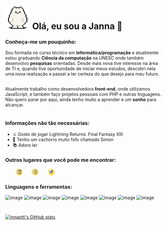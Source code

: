 <h1> <img src="./imgs/giphy.gif" width="80px" height="80px" />  Olá, eu sou a Janna 👋 </h1>

<h3> Conheça-me um pouquinho: </h3>

<p>
  Sou formada no curso técnico em <b>informática/programação</b> e atualmente estou graduando <b>Ciência da computação</b> na UNESC onde também desenvolvo <b>pesquisas</b> orientadas. 
  Desde mais nova tive interesse na área de TI e, quando tive oportunidade de iniciar meus estudos, descobri nela uma nova realização e passei a 
  ter certeza do que desejo para meu futuro. <br/><br/>

  Atualmente trabalho como desenvolvedora <b>front-end</b>, onde utilizamos JavaScript, e também faço projetos pessoais com PHP e outras linguagens.
  Não quero parar por aqui, ainda tenho muito a aprender e um <b>sonho</b> para alcançar. <br/> <br/>
</p>

<h3> Informações não tão necessárias: </h3>
<ul>
  <li> ⚔ Gosto de jogar Lightning Returns: Final Fantasy XIII</li>
  <li> 🐶 Tenho um cachorro muito fofo chamado Simon </li>
  <li> 📚 Adoro ler </li>
</ul>
<h3> Outros lugares que você pode me encontrar: </h3>
&nbsp &nbsp &nbsp &nbsp <a href="https://www.linkedin.com/in/jannaina-sangaletti-3a8b47171/"><img src="./imgs/linkedinn.png" /></a> &nbsp &nbsp &nbsp
<a href="https://instagram.com/jnnastti"><img src="./imgs/instagramm.png" /></a> &nbsp &nbsp &nbsp
<a href="https://twitter.com/jnnastti"><img src="./imgs/twitter.png" /></a>

<h3> Linguagens e ferramentas: </h3>

![image](https://img.shields.io/badge/HTML5-E34F26?style=for-the-badge&logo=html5&logoColor=white)
![image](https://img.shields.io/badge/CSS3-1572B6?style=for-the-badge&logo=css3&logoColor=white)
![image](https://img.shields.io/badge/JavaScript-F7DF1E?style=for-the-badge&logo=javascript&logoColor=black)
![image](https://img.shields.io/badge/PHP-777BB4?style=for-the-badge&logo=php&logoColor=white)
![image](https://img.shields.io/badge/MySQL-00000F?style=for-the-badge&logo=mysql&logoColor=white)
![image](https://img.shields.io/badge/SQLite-07405E?style=for-the-badge&logo=sqlite&logoColor=white)
![image](https://img.shields.io/badge/C%23-239120?style=for-the-badge&logo=c-sharp&logoColor=white)
![image](https://img.shields.io/badge/Java-ED8B00?style=for-the-badge&logo=java&logoColor=white)


<br/>

[![jnnastti's GitHub stats](https://github-readme-stats.vercel.app/api?username=jnnastti&hide=prs,issues&count_private=true&show_icons=true&include_all_commits=true&theme=slateorange)](https://github.com/jnnastti/github-readme-stats)


